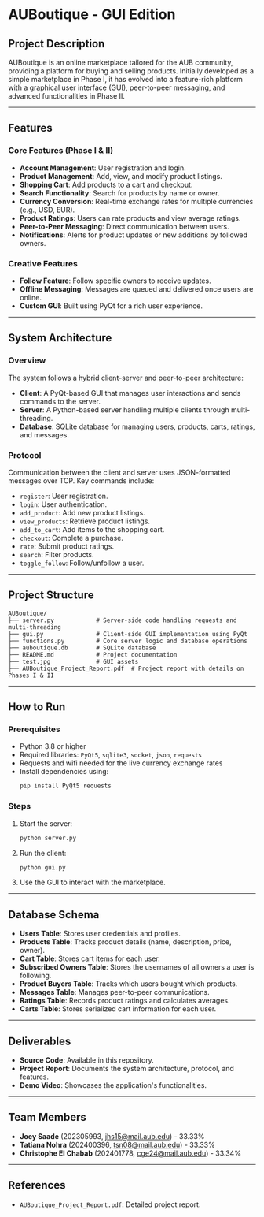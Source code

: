 # AUBoutique - GUI Edition

## Project Description
AUBoutique is an online marketplace tailored for the AUB community, providing a platform for buying and selling products. Initially developed as a simple marketplace in Phase I, it has evolved into a feature-rich platform with a graphical user interface (GUI), peer-to-peer messaging, and advanced functionalities in Phase II.

---

## Features

### Core Features (Phase I & II)
- **Account Management**: User registration and login.
- **Product Management**: Add, view, and modify product listings.
- **Shopping Cart**: Add products to a cart and checkout.
- **Search Functionality**: Search for products by name or owner.
- **Currency Conversion**: Real-time exchange rates for multiple currencies (e.g., USD, EUR).
- **Product Ratings**: Users can rate products and view average ratings.
- **Peer-to-Peer Messaging**: Direct communication between users.
- **Notifications**: Alerts for product updates or new additions by followed owners.

### Creative Features
- **Follow Feature**: Follow specific owners to receive updates.
- **Offline Messaging**: Messages are queued and delivered once users are online.
- **Custom GUI**: Built using PyQt for a rich user experience.

---

## System Architecture

### Overview
The system follows a hybrid client-server and peer-to-peer architecture:

- **Client**: A PyQt-based GUI that manages user interactions and sends commands to the server.
- **Server**: A Python-based server handling multiple clients through multi-threading.
- **Database**: SQLite database for managing users, products, carts, ratings, and messages.

### Protocol
Communication between the client and server uses JSON-formatted messages over TCP. Key commands include:
- `register`: User registration.
- `login`: User authentication.
- `add_product`: Add new product listings.
- `view_products`: Retrieve product listings.
- `add_to_cart`: Add items to the shopping cart.
- `checkout`: Complete a purchase.
- `rate`: Submit product ratings.
- `search`: Filter products.
- `toggle_follow`: Follow/unfollow a user.

---

## Project Structure

```
AUBoutique/
├── server.py            # Server-side code handling requests and multi-threading
├── gui.py               # Client-side GUI implementation using PyQt
├── functions.py         # Core server logic and database operations
├── auboutique.db        # SQLite database
├── README.md            # Project documentation
├── test.jpg             # GUI assets
├── AUBoutique_Project_Report.pdf  # Project report with details on Phases I & II
```

---

## How to Run

### Prerequisites
- Python 3.8 or higher
- Required libraries: `PyQt5`, `sqlite3`, `socket`, `json`, `requests`
- Requests and wifi needed for the live currency exchange rates
- Install dependencies using:
  ```bash
  pip install PyQt5 requests
  ```

### Steps
1. Start the server:
   ```bash
   python server.py
   ```
2. Run the client:
   ```bash
   python gui.py
   ```
3. Use the GUI to interact with the marketplace.

---

## Database Schema
- **Users Table**: Stores user credentials and profiles.
- **Products Table**: Tracks product details (name, description, price, owner).
- **Cart Table**: Stores cart items for each user.
- **Subscribed Owners Table**: Stores the usernames of all owners a user is following.
- **Product Buyers Table**: Tracks which users bought which products.
- **Messages Table**: Manages peer-to-peer communications.
- **Ratings Table**: Records product ratings and calculates averages.
- **Carts Table**: Stores serialized cart information for each user.

---

## Deliverables
- **Source Code**: Available in this repository.
- **Project Report**: Documents the system architecture, protocol, and features.
- **Demo Video**: Showcases the application's functionalities.

---

## Team Members
- **Joey Saade** (202305993, jhs15@mail.aub.edu) - 33.33%
- **Tatiana Nohra** (202400396, tsn08@mail.aub.edu) - 33.33%
- **Christophe El Chabab** (202401778, cge24@mail.aub.edu) - 33.34%

---

## References
- `AUBoutique_Project_Report.pdf`: Detailed project report.
